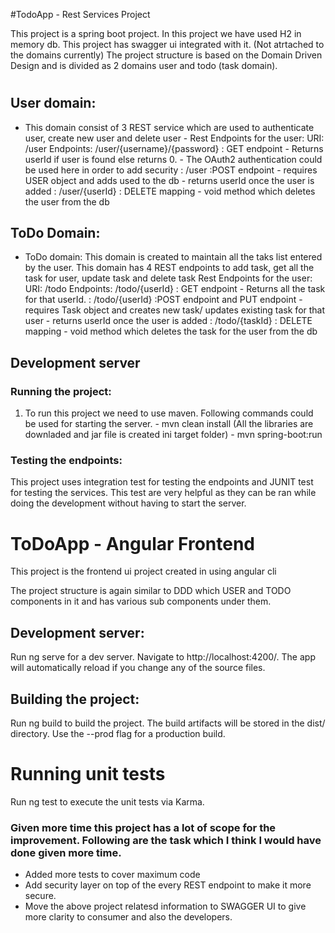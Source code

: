 #TodoApp - Rest Services Project

This project is a spring boot project. In this project we have used H2 in memory db.
This project has swagger ui integrated with it. (Not atrtached to the domains currently)
The project structure is based on the Domain Driven Design and is divided as 2 domains user and todo (task domain).

#
## User domain: 
- This domain consist of 3 REST service which are used to authenticate user, create new user and delete user
		- Rest Endpoints for the user:
			URI: /user
			Endpoints: /user/{username}/{password} : GET endpoint 
							- Returns userId if user is found else returns 0.
							- The OAuth2 authentication could be used here in order to add security 
					 : /user :POST endpoint
							- requires USER object and adds used to the db
							- returns userId once the user is added
					: /user/{userId} : DELETE mapping
							- void method which deletes the user from the db

## ToDo Domain: 
- ToDo domain: This domain is created to maintain all the taks list entered by the user. This domain has 4 REST endpoints to add task, get all the task for user, update task and delete task
		Rest Endpoints for the user:
			URI: /todo
			Endpoints: /todo/{userId} : GET endpoint 
							- Returns all the task for that userId.
					 : /todo/{userId} :POST endpoint and PUT endpoint
							- requires Task object and creates new task/ updates existing task for that user
							- returns userId once the user is added
					: /todo/{taskId} : DELETE mapping
							- void method which deletes the task for the user from the db
							

## Development server

### Running the project:
1) To run this project we need to use maven. Following commands could be used for starting the server.
		- mvn clean install  (All the libraries are downladed and jar file is created ini target folder)
		- mvn spring-boot:run
		
		

### Testing the endpoints:
This project uses integration test for testing the endpoints and JUNIT test for testing the services. 
This test are very helpful as they can be ran while doing the development without having to start the server.

# ToDoApp - Angular Frontend 

This project is the frontend ui project created in using angular cli 

The project structure is again similar to DDD which USER and TODO components in it and has various sub components under them.

## Development server:
Run ng serve for a dev server. Navigate to http://localhost:4200/. The app will automatically reload if you change any of the source files.

## Building the project:
Run ng build to build the project. The build artifacts will be stored in the dist/ directory. Use the --prod flag for a production build.

# Running unit tests
Run ng test to execute the unit tests via Karma.

### Given more time this project has a lot of scope for the improvement. Following are the task which I think I would have done given more time.
 - Added more tests to cover maximum code 
 - Add security layer on top of the every REST endpoint to make it more secure.
 - Move the above project relatesd information to SWAGGER UI to give more clarity to consumer and also the developers.
